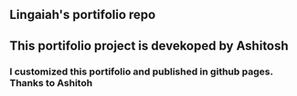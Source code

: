 ## Lingaiah's portifolio repo

## This portifolio project is devekoped by Ashitosh
### I customized this portifolio and published in github pages. Thanks to Ashitoh
